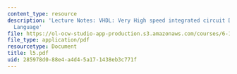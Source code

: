 ```yaml
---
content_type: resource
description: 'Lecture Notes: VHDL: Very High speed integrated circuit Description
  Language'
file: https://ol-ocw-studio-app-production.s3.amazonaws.com/courses/6-111-introductory-digital-systems-laboratory-fall-2002/285978d088e4a4d45a171438eb3c771f_l5.pdf
file_type: application/pdf
resourcetype: Document
title: l5.pdf
uid: 285978d0-88e4-a4d4-5a17-1438eb3c771f
---
```

